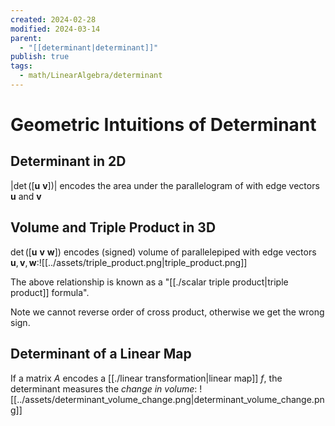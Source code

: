 ```yaml
---
created: 2024-02-28
modified: 2024-03-14
parent:
  - "[[determinant|determinant]]"
publish: true
tags:
  - math/LinearAlgebra/determinant
---
```


# Geometric Intuitions of Determinant
## Determinant in 2D
$\left| \det(\left[ \mathbf{u} \ \mathbf{v} \right]) \right|$ encodes the area under the parallelogram of with edge vectors $\mathbf{u}$ and $\mathbf{v}$

## Volume and Triple Product in 3D
$\det(\left[\mathbf{u} \ \mathbf{v} \ \mathbf{w}\right])$ encodes (signed) volume of parallelepiped with edge vectors $\mathbf{u}, \mathbf{v}, \mathbf{w}$:![[../assets/triple_product.png|triple_product.png]]

The above relationship is known as a "[[./scalar triple product|triple product]] formula".

Note we cannot reverse order of cross product, otherwise we get the wrong sign.

## Determinant of a Linear Map
If a matrix $A$ encodes a [[./linear transformation|linear map]] $f$, the determinant measures the *change in volume*:
![[../assets/determinant_volume_change.png|determinant_volume_change.png]]